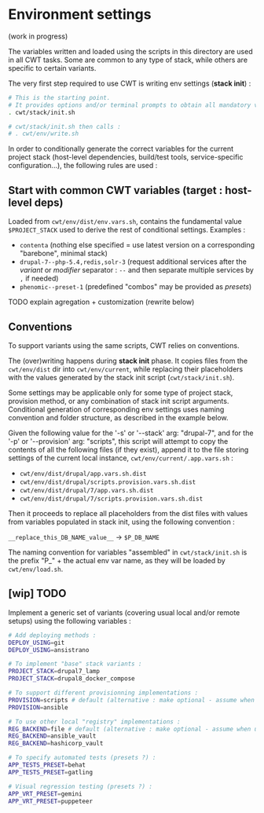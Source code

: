 # Environment settings

(work in progress)

The variables written and loaded using the scripts in this directory are used in all CWT tasks. Some are common to any type of stack, while others are specific to certain variants.

The very first step required to use CWT is writing env settings (**stack init**) :

```sh
# This is the starting point.
# It provides options and/or terminal prompts to obtain all mandatory values.
. cwt/stack/init.sh

# cwt/stack/init.sh then calls :
# . cwt/env/write.sh
```

In order to conditionally generate the correct variables for the current project stack (host-level dependencies, build/test tools, service-specific configuration...), the following rules are used :

## Start with common CWT variables (target : host-level deps)

Loaded from `cwt/env/dist/env.vars.sh`, contains the fundamental value `$PROJECT_STACK` used to derive the rest of conditional settings. Examples :

- `contenta` (nothing else specified = use latest version on a corresponding "barebone", minimal stack)
- `drupal-7--php-5.4,redis,solr-3` (request additional services after the *variant* or *modifier* separator : `--` and then separate multiple services by `,` if needed)
- `phenomic--preset-1` (predefined "combos" may be provided as *presets*)

TODO explain agregation + customization (rewrite below)

## Conventions

To support variants using the same scripts, CWT relies on conventions.

The (over)writing happens during **stack init** phase. It copies files from the `cwt/env/dist` dir into `cwt/env/current`, while replacing their placeholders with the values generated by the stack init script (`cwt/stack/init.sh`).

Some settings may be applicable only for some type of project stack, provision method, or any combination of stack init script arguments. Conditional generation of corresponding env settings uses naming convention and folder structure, as described in the example below.

Given the following value for the '-s' or '--stack' arg: "drupal-7", and for the '-p' or '--provision' arg: "scripts", this script will attempt to copy the contents of all the following files (if they exist), append it to the file storing settings of the current local instance, `cwt/env/current/.app.vars.sh` :

- `cwt/env/dist/drupal/app.vars.sh.dist`
- `cwt/env/dist/drupal/scripts.provision.vars.sh.dist`
- `cwt/env/dist/drupal/7/app.vars.sh.dist`
- `cwt/env/dist/drupal/7/scripts.provision.vars.sh.dist`

Then it proceeds to replace all placeholders from the dist files with values from variables populated in stack init, using the following convention :

`__replace_this_DB_NAME_value__` -> `$P_DB_NAME`

The naming convention for variables "assembled" in `cwt/stack/init.sh` is the prefix "P_" + the actual env var name, as they will be loaded by `cwt/env/load.sh`.

## [wip] TODO

Implement a generic set of variants (covering usual local and/or remote setups) using the following variables :

```sh
# Add deploying methods :
DEPLOY_USING=git
DEPLOY_USING=ansistrano

# To implement "base" stack variants :
PROJECT_STACK=drupal7_lamp
PROJECT_STACK=drupal8_docker_compose

# To support different provisionning implementations :
PROVISION=scripts # default (alternative : make optional - assume when undefined or empty)
PROVISION=ansible

# To use other local "registry" implementations :
REG_BACKEND=file # default (alternative : make optional - assume when undefined or empty)
REG_BACKEND=ansible_vault
REG_BACKEND=hashicorp_vault

# To specify automated tests (presets ?) :
APP_TESTS_PRESET=behat
APP_TESTS_PRESET=gatling

# Visual regression testing (presets ?) :
APP_VRT_PRESET=gemini
APP_VRT_PRESET=puppeteer
```
